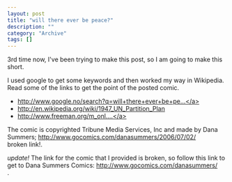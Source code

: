 ```yaml
--- 
layout: post 
title: "will there ever be peace?"
description: ""
category: "Archive"
tags: []
---  
```

3rd time now, I've been trying to make this post, so I am going to make this short.

I used google to get some keywords and then worked my way in Wikipedia. Read some of the links to get the point of the posted comic.


* <a href="http://www.google.no/search?q=will+there+ever+be+peace+in+the+middle+east">http://www.google.no/search?q=will+there+ever+be+pe...</a> <br/>
* <a href="http://en.wikipedia.org/wiki/1947_UN_Partition_Plan">http://en.wikipedia.org/wiki/1947_UN_Partition_Plan</a> <br/>
* <a href="http://www.freeman.org/m_online/apr00/shapiro1.htm">http://www.freeman.org/m_onl....</a> <br/>

The comic is copyrighted Tribune Media Services, Inc and made by Dana Summers; <span class="strike"><a href="http://www.gocomics.com/danasummers/2006/07/02/">http://www.gocomics.com/danasummers/2006/07/02/</a></span> <br/> <span class="small">broken link!</span>.

*update!*
The link for the comic that I provided is broken, so follow this link to get to Dana Summers Comics: <a href="http://www.gocomics.com/danasummers/">http://www.gocomics.com/danasummers/</a> <br/>. 

